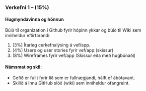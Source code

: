 ### Verkefni 1 – (15%)

#### Hugmyndavinna og hönnun
Búið til organization í Github fyrir hópinn ykkar og  búið til Wiki sem inniheldur eftirfarandi:

1. (3%) Ítarleg cerkefnalýsing á vef/app.
1. (4%) Users og user stories fyrir vef/app (skissur)
1. (8%) Wireframes fyrir vef/app (Skissur eða með hugbúnaði)

#### Námsmat og skil:
* Gefið er fullt fyrir lið sem er fullnægjandi, hálft ef ábótavant.
* Skilið á Innu GitHub slóð (wiki) sem inniheldur ofangreint.
